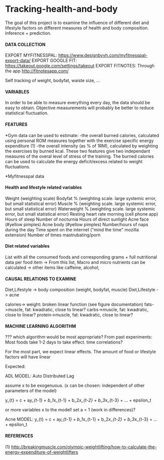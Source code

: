 # Tracking-health-and-body

The goal of this project is to examine the influence of different diet and lifestyle factors on different measures of health and body composition. Inference + prediction.

#### DATA COLLECTION ####
EXPORT MYFITNESSPAL: https://www.designbyvh.com/myfitnesspal-export-data/
EXPORT GOOGLE FIT: https://takeout.google.com/settings/takeout
EXPORT FITNOTES: Through the app http://fitnotesapp.com/

Self tracking of weight, bodyfat, waiste size, ...

#### VARIABLES ####

In order to be able to measure everything every day, the data should be easy to obtain. Objective measurements will probably be better to reduce  statistical fluctuation. 

#### FEATURES ####
*Gym data can be used to estimate:
	-the overall burned calories, calculated using personal ROM measures together with the exercise specific energy expenditure (1)
	-the overall intensity (as % of 1RM), calculated by weighting the exercises by burned kcal.
These two features give two independant measures of the overal level of stress of the training. The burned calories can be used to calculate the energy deficit/excess related to weight fluctuations. 

*Myfitnesspal data

#### Health and lifestyle related variables ####
Weight					(weighting scale)
Bodyfat %				(weighting scale. large systemic error, but small statistical error)
Muscle %				(weighting scale. large systemic error, but small statistical error)
Waterweight %				(weighting scale. large systemic error, but small statistical error)
Resting heart rate morning 		(cell phone app)
Hours of sleep
Number of nocturnia
Hours of direct sunlight
Acne face (#yellow pimples)
Acne body (#yellow pimples)
Number/hours of naps during the day
Time spent on the internet		("mind the time" mozilla extension)
Number of times mastrubating/porn

#### Diet related variables ####
List with all the consumed foods and corresponding grams + full nutritional data per food item
-> From this list, Macro and micro nutrients can be calculated
-> other items like caffeine, alcohol, 

#### CAUSAL RELATIONS TO EXAMINE
Diet,Lifestyle -> body composition (weight, bodyfat, muscle)
Diet,Lifestyle -> acne



calories-> weight: broken linear function (see figure documentation) 
fats->muscle, fat: kwadratic, close to linear?
carbs->muscle, fat: kwadratic, close to linear?
protein->muscle, fat: kwadratic, close to linear?


#### MACHINE LEARNING ALGORITHM ####
??? which algorithm would be most appropriate?
From past experiments: Most foods take 1-2 days to take effect. 
time correlations?

For the most part, we expect linear effects. The amount of food or lifestyle factors will have linear

Expected: 

ADL MODEL: Auto Distributed Lag

assume x to be exogenuous. (x can be chosen: independent of other parameters of the model)

y_{t} = c + a*y_{t-1} + b_1*x_{t-1} + b_2*x_{t-2} + b_3*x_{t-3} + ... + epsilon_t

or more variables x to the model! set a = 1 (work in differences)?


Acne MODEL:
y_{t} = c + a*y_{t-1} + b_1*x_{t-1} + b_2*x_{t-2} + b_3*x_{t-3} + ... + epsilon_t


#### REFERENCES ####
(1) http://breakingmuscle.com/olympic-weightlifting/how-to-calculate-the-energy-expenditure-of-weightlifters
